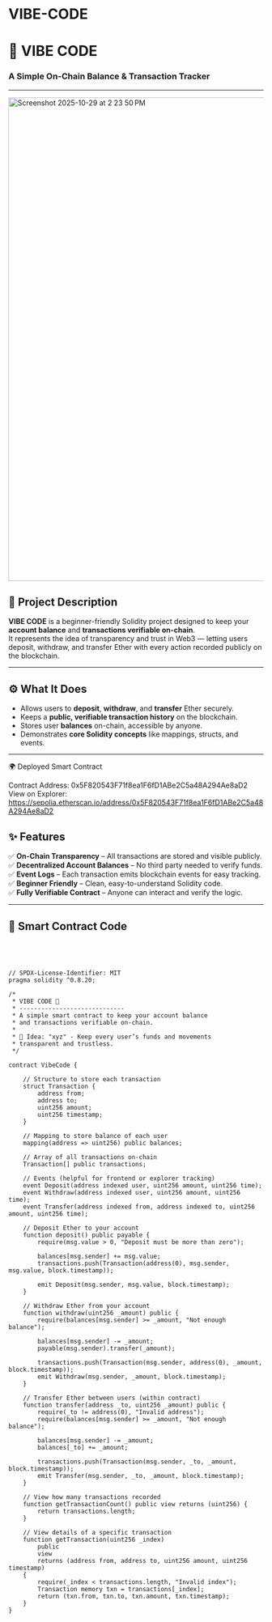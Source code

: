 # VIBE-CODE
# 💫 VIBE CODE  

### A Simple On-Chain Balance & Transaction Tracker  

---




<img width="1470" height="956" alt="Screenshot 2025-10-29 at 2 23 50 PM" src="https://github.com/user-attachments/assets/d6698ba8-6acd-412f-8162-b444a7cb8503" />






## 🧠 Project Description  

**VIBE CODE** is a beginner-friendly Solidity project designed to keep your **account balance** and **transactions verifiable on-chain**.  
It represents the idea of transparency and trust in Web3 — letting users deposit, withdraw, and transfer Ether with every action recorded publicly on the blockchain.  

---

## ⚙️ What It Does  

- Allows users to **deposit**, **withdraw**, and **transfer** Ether securely.  
- Keeps a **public, verifiable transaction history** on the blockchain.  
- Stores user **balances** on-chain, accessible by anyone.  
- Demonstrates **core Solidity concepts** like mappings, structs, and events.  

---

🌍 Deployed Smart Contract

Contract Address: 0x5F820543F71f8ea1F6fD1ABe2C5a48A294Ae8aD2
View on Explorer: https://sepolia.etherscan.io/address/0x5F820543F71f8ea1F6fD1ABe2C5a48A294Ae8aD2

## ✨ Features  

✅ **On-Chain Transparency** – All transactions are stored and visible publicly.  
✅ **Decentralized Account Balances** – No third party needed to verify funds.  
✅ **Event Logs** – Each transaction emits blockchain events for easy tracking.  
✅ **Beginner Friendly** – Clean, easy-to-understand Solidity code.  
✅ **Fully Verifiable Contract** – Anyone can interact and verify the logic.  

---

## 🧩 Smart Contract Code  

```solidity




// SPDX-License-Identifier: MIT
pragma solidity ^0.8.20;

/*
 * VIBE CODE 💫
 * -----------------------------
 * A simple smart contract to keep your account balance 
 * and transactions verifiable on-chain.
 *
 * 🧠 Idea: "xyz" - Keep every user’s funds and movements 
 * transparent and trustless.
 */

contract VibeCode {

    // Structure to store each transaction
    struct Transaction {
        address from;
        address to;
        uint256 amount;
        uint256 timestamp;
    }

    // Mapping to store balance of each user
    mapping(address => uint256) public balances;

    // Array of all transactions on-chain
    Transaction[] public transactions;

    // Events (helpful for frontend or explorer tracking)
    event Deposit(address indexed user, uint256 amount, uint256 time);
    event Withdraw(address indexed user, uint256 amount, uint256 time);
    event Transfer(address indexed from, address indexed to, uint256 amount, uint256 time);

    // Deposit Ether to your account
    function deposit() public payable {
        require(msg.value > 0, "Deposit must be more than zero");

        balances[msg.sender] += msg.value;
        transactions.push(Transaction(address(0), msg.sender, msg.value, block.timestamp));

        emit Deposit(msg.sender, msg.value, block.timestamp);
    }

    // Withdraw Ether from your account
    function withdraw(uint256 _amount) public {
        require(balances[msg.sender] >= _amount, "Not enough balance");

        balances[msg.sender] -= _amount;
        payable(msg.sender).transfer(_amount);

        transactions.push(Transaction(msg.sender, address(0), _amount, block.timestamp));
        emit Withdraw(msg.sender, _amount, block.timestamp);
    }

    // Transfer Ether between users (within contract)
    function transfer(address _to, uint256 _amount) public {
        require(_to != address(0), "Invalid address");
        require(balances[msg.sender] >= _amount, "Not enough balance");

        balances[msg.sender] -= _amount;
        balances[_to] += _amount;

        transactions.push(Transaction(msg.sender, _to, _amount, block.timestamp));
        emit Transfer(msg.sender, _to, _amount, block.timestamp);
    }

    // View how many transactions recorded
    function getTransactionCount() public view returns (uint256) {
        return transactions.length;
    }

    // View details of a specific transaction
    function getTransaction(uint256 _index)
        public
        view
        returns (address from, address to, uint256 amount, uint256 timestamp)
    {
        require(_index < transactions.length, "Invalid index");
        Transaction memory txn = transactions[_index];
        return (txn.from, txn.to, txn.amount, txn.timestamp);
    }
}



